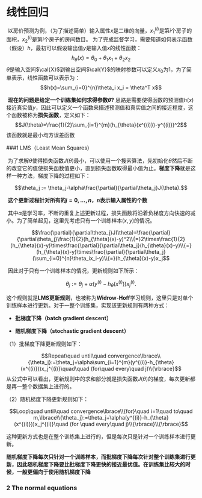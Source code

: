 # 线性回归

​	以房价预测为例，（为了描述简单）输入属性$x$是二维的向量，$x_{1}^{(i)}$是第$i$个房子的面积，$x_{2}^{(i)}$是第$i$个房子的房间数目。
	为了完成监督学习，需要知道如何表示函数（假设）$h$，最初可以假设输出值$y$是输入值$x$的线性函数：
$$h_\theta(x)=\theta_0 + \theta_1 x_1+\theta_2 x_2$$
	$\theta$是输入空间$\cal{X}$到输出空间$\cal{Y}$的映射参数可以定义$x_0$为1，为了简单表示，线性函数可以表示为：
$$h(x)=\sum_{i=0}^{n}\theta_i x_i = \theta^T x$$

​	**现在的问题是给定一个训练集如何求得参数$\theta$?**
	思路是需要使得函数的预测值$h(x)$接近真实值$y$，因此可以定义一个函数来描述预测值和真实值之间的接近程度，这个函数被称为**损失函数**，定义如下：
$$J(\theta)=\frac{1}{2}\sum_{i=1}^{m}(h_{\theta}(x^{(i)})-y^{(i)})^2$$
	该函数就是最小均方误差函数

###1  LMS（Least Mean Squares）

​	为了求解$\theta$使得损失函数$J(\theta)$最小，可以使用一个搜索算法，先初始化$\theta$然后不断的改变它的值使损失函数值更小，直到损失函数取得最小值为止。**梯度下降**就是这样一种方法，梯度下降的过程如下：

$$\theta_j := \theta_j-\alpha\frac{\partial}{\partial\theta_j}J(\theta).$$ 

​	**这个更新过程针对所有的$j=0,\dots,n$，$n$表示输入属性的个数**
	
​	其中$\alpha$是学习率，不断的重复上述更新过程，损失函数将沿着负梯度方向快速的减小。为了简单起见，这里先考虑只有一个训练样本$(x,y)$的情况。

$$\frac{\partial}{\partial\theta_j}J(\theta)=\frac{\partial}{\partial\theta_j}\frac{1}{2}(h_{\theta}(x)-y)^2\\{=}2\times\frac{1}{2}(h_{\theta}(x)-y)\times\frac{\partial}{\partial\theta_j}(h_{\theta}(x)-y)\\{=}(h_{\theta}(x)-y)\times\frac{\partial}{\partial\theta_j}(\sum_{i=0}^{n}\theta_ix_i-y)\\{=}(h_{\theta}(x)-y)x_j$$

​	因此对于只有一个训练样本的情况，更新规则如下所示：

$$\theta_j:=\theta_j+\alpha(y^{(i)}-h_{\theta}(x^{(i)}))x_j^{(i)}.$$

​	这个规则就是**LMS更新规则**，也被称为**Widrow-Hoff**学习规则，这里只是对单个训练样本进行更新。对于一整个训练集，实现该更新规则有两种方式：
	
- **批梯度下降（batch gradient descent）**
	
- **随机梯度下降（stochastic gradient descent）**

（1）批梯度下降更新规则如下：

$$Repeat\quad until\quad convergence\lbrace\\{\theta_j}:=\theta_j+\alpha\sum_{i=1}^{m}(y^{(i)}-h_{\theta}(x^{(i)}))x_j^{(i)}\quad\quad (for\quad every\quad j)\\{\rbrace}$$
	从公式中可以看出，更新规则中的求和部分就是损失函数$J(\theta)$的梯度，每次更新都是再一整个数据集上进行的。

（2）随机梯度下降更新规则如下：

$$Loop\quad until\quad convergence\lbrace\\{for}\quad i=1\quad to\quad m,\lbrace\\{\theta_j}:=\theta_j+\alpha(y^{(i)}-h_{\theta}(x^{(i)}))x_j^{(i)}\quad (for \quad every\quad j)\\{\rbrace}\\{\rbrace}$$

​	这种更新方式也是在整个训练集上进行的，但是每次只是针对一个训练样本进行更新。

​	**随机梯度下降每次只针对一个训练样本，而批梯度下降每次针对整个训练集进行更新，因此随机梯度下降要比批梯度下降更快的接近最优值。在训练集比较大的时候，一般更偏向于使用随机梯度下降**

### 2  The normal equations  

